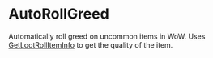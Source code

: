 # AutoRollGreed
Automatically roll greed on uncommon items in WoW. 
Uses [GetLootRollItemInfo](https://wow.gamepedia.com/API_GetLootRollItemInfo) to get the quality of the item.
